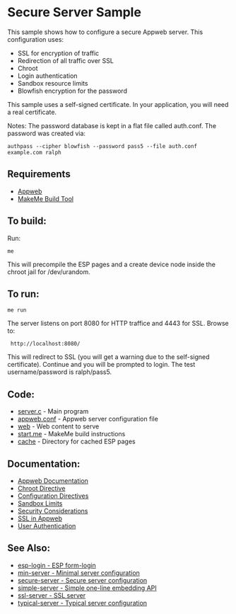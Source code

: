 Secure Server Sample
===

This sample shows how to configure a secure Appweb server. This configuration uses:

* SSL for encryption of traffic
* Redirection of all traffic over SSL
* Chroot
* Login authentication 
* Sandbox resource limits
* Blowfish encryption for the password

This sample uses a self-signed certificate. In your application, you will need a real certificate.

Notes:
The password database is kept in a flat file called auth.conf. The password was created via:

    authpass --cipher blowfish --password pass5 --file auth.conf example.com ralph

Requirements
---
* [Appweb](https://www.embedthis.com/appweb/download.html)
* [MakeMe Build Tool](https://www.embedthis.com/makeme/download.html)

To build:
---

Run:

    me 

This will precompile the ESP pages and a create device node inside the chroot jail for /dev/urandom.

To run:
---
    me run

The server listens on port 8080 for HTTP traffice and 4443 for SSL. Browse to: 
 
     http://localhost:8080/

This will redirect to SSL (you will get a warning due to the self-signed certificate).
Continue and you will be prompted to login. The test username/password is ralph/pass5.

Code:
---
* [server.c](server.c) - Main program
* [appweb.conf](appweb.conf) - Appweb server configuration file
* [web](web) - Web content to serve
* [start.me](start.me) - MakeMe build instructions
* [cache](cache) - Directory for cached ESP pages

Documentation:
---
* [Appweb Documentation](https://www.embedthis.com/appweb/doc/index.html)
* [Chroot Directive](https://www.embedthis.com/appweb/doc/users/dir/server.html#chroot)
* [Configuration Directives](https://www.embedthis.com/appweb/doc/users/configuration.html#directives)
* [Sandbox Limits](https://www.embedthis.com/appweb/doc/users/dir/sandbox.html)
* [Security Considerations](https://www.embedthis.com/appweb/doc/users/security.html)
* [SSL in Appweb](https://www.embedthis.com/appweb/doc/users/ssl.html)
* [User Authentication](https://www.embedthis.com/appweb/doc/users/authentication.html)

See Also:
---
* [esp-login - ESP form-login](../esp-login/README.md)
* [min-server - Minimal server configuration](../min-server/README.md)
* [secure-server - Secure server configuration](../secure-server/README.md)
* [simple-server - Simple one-line embedding API](../simple-server/README.md)
* [ssl-server - SSL server](../ssl-server/README.md)
* [typical-server - Typical server configuration](../typical-server/README.md)
